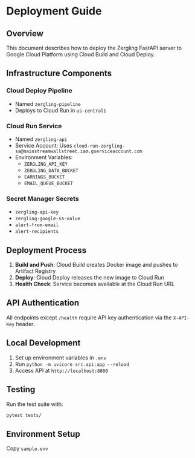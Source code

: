 # Deployment Guide

## Overview
This document describes how to deploy the Zergling FastAPI server to Google Cloud Platform using Cloud Build and Cloud Deploy.

## Infrastructure Components

### Cloud Deploy Pipeline
- Named `zergling-pipeline`
- Deploys to Cloud Run in `us-central1`

### Cloud Run Service
- Named `zergling-api`
- Service Account: Uses `cloud-run-zergling-sa@mainstreamwallstreet.iam.gserviceaccount.com`
- Environment Variables:
  - `ZERGLING_API_KEY`
  - `ZERGLING_DATA_BUCKET`
  - `EARNINGS_BUCKET`
  - `EMAIL_QUEUE_BUCKET`

### Secret Manager Secrets
- `zergling-api-key`
- `zergling-google-sa-value`
- `alert-from-email`
- `alert-recipients`

## Deployment Process

1. **Build and Push**: Cloud Build creates Docker image and pushes to Artifact Registry
2. **Deploy**: Cloud Deploy releases the new image to Cloud Run
3. **Health Check**: Service becomes available at the Cloud Run URL

## API Authentication

All endpoints except `/health` require API key authentication via the `X-API-Key` header.

## Local Development

1. Set up environment variables in `.env`
2. Run `python -m uvicorn src.api:app --reload`
3. Access API at `http://localhost:8000`

## Testing

Run the test suite with:
```bash
pytest tests/
```

## Environment Setup

Copy `sample.env`